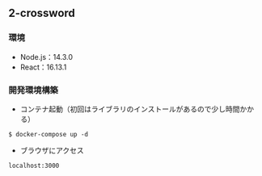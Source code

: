 ## 2-crossword

### 環境
- Node.js：14.3.0
- React：16.13.1

### 開発環境構築
- コンテナ起動（初回はライブラリのインストールがあるので少し時間かかる）
```
$ docker-compose up -d
```

- ブラウザにアクセス
```
localhost:3000
```
